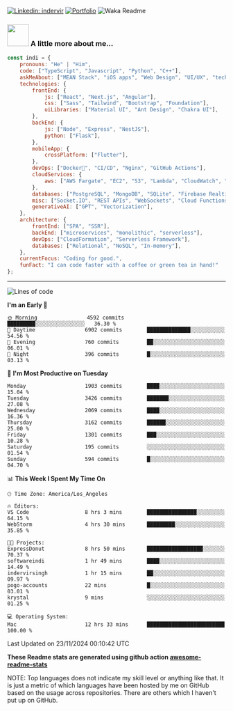 

[![Linkedin: indervir](https://img.shields.io/badge/-Indervir%20Singh-blue?style=flat-square&logo=Linkedin&logoColor=white&link=https://www.linkedin.com/in/indervir-singh/)](https://www.linkedin.com/in/indervir-singh/)
[![Portfolio](https://img.shields.io/badge/Developer%20Portfolio-46a2f1.svg?&style=flat-square&logo=Google-Chrome&logoColor=white&link=https://www.softwareindi.com/)](https://www.softwareindi.com)
![Waka Readme](https://github.com/indervirsingh/indervirsingh/workflows/Waka%20Readme/badge.svg)

<!-- ### 📫 Like to meet me?

Pick a slot if you'd like to meet me and chat about anything you are passionate about - but make sure to describe the agenda

<a href="https://calendly.com/anmol098/30min" target="_blank"><img width="498" alt="meet_link" src="https://user-images.githubusercontent.com/15426564/144297439-f530f383-e73e-41e0-9914-a9b7d3f432e5.png"></a>

👇 Hit in your console or terminal to connect with me.

```bash
npx anmol
```
**👆 This command line tool can be found at [npx anmol](https://github.com/anmol098/npx_card)** -->

### <img src="https://media.giphy.com/media/VgCDAzcKvsR6OM0uWg/giphy.gif" width="50"> A little more about me...  

```javascript
const indi = {
    pronouns: "He" | "Him",
    code: ["TypeScript", "Javascript", "Python", "C++"],
    askMeAbout: ["MEAN Stack", "iOS apps", "Web Design", "UI/UX", "tech trends"],
    technologies: {
        frontEnd: {
            js: ["React", "Next.js", "Angular"],
            css: ["Sass", "Tailwind", "Bootstrap", "Foundation"],
            uiLibraries: ["Material UI", "Ant Design", "Chakra UI"],
        },
        backEnd: {
            js: ["Node", "Express", "NestJS"],
            python: ["Flask"],
        },
        mobileApp: {
            crossPlatform: ["Flutter"],
        },
        devOps: ["Docker🐳", "CI/CD", "Nginx", "GitHub Actions"],
        cloudServices: {
            aws: ["AWS Fargate", "EC2", "S3", "Lambda", "CloudWatch", "RDS"],
        },
        databases: ["PostgreSQL", "MongoDB", "SQLite", "Firebase Realtime DB", "redis"],
        misc: ["Socket.IO", "REST APIs", "WebSockets", "Cloud Functions"],
        generativeAI: ["GPT", "Vectorization"],
    },
    architecture: {
        frontEnd: ["SPA", "SSR"],
        backEnd: ["microservices", "monolithic", "serverless"],
        devOps: ["CloudFormation", "Serverless Framework"],
        databases: ["Relational", "NoSQL", "In-memory"],
    },
    currentFocus: "Coding for good.",
    funFact: "I can code faster with a coffee or green tea in hand!"
};
```


---
<!--START_SECTION:waka-->
![Lines of code](https://img.shields.io/badge/From%20Hello%20World%20I%27ve%20Written-4.1%20million%20lines%20of%20code-blue)

**I'm an Early 🐤** 

```text
🌞 Morning                4592 commits        █████████░░░░░░░░░░░░░░░░   36.30 % 
🌆 Daytime                6902 commits        ██████████████░░░░░░░░░░░   54.56 % 
🌃 Evening                760 commits         ██░░░░░░░░░░░░░░░░░░░░░░░   06.01 % 
🌙 Night                  396 commits         █░░░░░░░░░░░░░░░░░░░░░░░░   03.13 % 
```
📅 **I'm Most Productive on Tuesday** 

```text
Monday                   1903 commits        ████░░░░░░░░░░░░░░░░░░░░░   15.04 % 
Tuesday                  3426 commits        ███████░░░░░░░░░░░░░░░░░░   27.08 % 
Wednesday                2069 commits        ████░░░░░░░░░░░░░░░░░░░░░   16.36 % 
Thursday                 3162 commits        ██████░░░░░░░░░░░░░░░░░░░   25.00 % 
Friday                   1301 commits        ███░░░░░░░░░░░░░░░░░░░░░░   10.28 % 
Saturday                 195 commits         ░░░░░░░░░░░░░░░░░░░░░░░░░   01.54 % 
Sunday                   594 commits         █░░░░░░░░░░░░░░░░░░░░░░░░   04.70 % 
```


📊 **This Week I Spent My Time On** 

```text
🕑︎ Time Zone: America/Los_Angeles

🔥 Editors: 
VS Code                  8 hrs 3 mins        ████████████████░░░░░░░░░   64.15 % 
WebStorm                 4 hrs 30 mins       █████████░░░░░░░░░░░░░░░░   35.85 % 

🐱‍💻 Projects: 
ExpressDonut             8 hrs 50 mins       ██████████████████░░░░░░░   70.37 % 
softwareindi             1 hr 49 mins        ████░░░░░░░░░░░░░░░░░░░░░   14.49 % 
indervirsingh            1 hr 15 mins        ██░░░░░░░░░░░░░░░░░░░░░░░   09.97 % 
pogo-accounts            22 mins             █░░░░░░░░░░░░░░░░░░░░░░░░   03.01 % 
krystal                  9 mins              ░░░░░░░░░░░░░░░░░░░░░░░░░   01.25 % 

💻 Operating System: 
Mac                      12 hrs 33 mins      █████████████████████████   100.00 % 
```


 Last Updated on 23/11/2024 00:10:42 UTC
<!--END_SECTION:waka-->

**These Readme stats are generated using github action [awesome-readme-stats](https://github.com/anmol098/waka-readme-stats)**

NOTE: Top languages does not indicate my skill level or anything like that. It is just a metric of which languages have been hosted by me on GitHub based on the usage across repositories. There are others which I haven't put up on GitHub.
